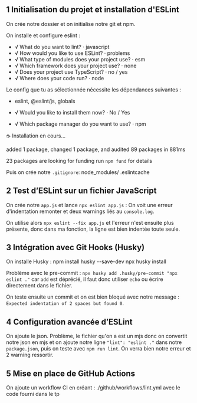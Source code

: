 ## 1 Initialisation du projet et installation d'ESLint 
On crée notre dossier et on initialise notre git et npm.

On installe et configure eslint : 
- √ What do you want to lint? · javascript
- √ How would you like to use ESLint? · problems
- √ What type of modules does your project use? · esm
- √ Which framework does your project use? · none
- √ Does your project use TypeScript? · no / yes
- √ Where does your code run? · node                                                

Le config que tu as sélectionnée nécessite les dépendances suivantes :

- eslint, @eslint/js, globals

- √ Would you like to install them now? · No / Yes
- √ Which package manager do you want to use? · npm

☕️ Installation en cours...

added 1 package, changed 1 package, and audited 89 packages in 881ms

23 packages are looking for funding
  run `npm fund` for details

Puis on crée notre `.gitignore`: 
node_modules/ .eslintcache


## 2 Test d’ESLint sur un fichier JavaScript 
On crée notre `app.js` et lance `npx eslint app.js` :
On voit une erreur d'indentation remonter et deux warnings liés au `console.log`.

On utilise alors `npx eslint --fix app.js` et l'erreur n'est ensuite plus présente, donc dans ma fonction, la ligne est bien indentée toute seule.

## 3 Intégration avec Git Hooks (Husky)  
On installe Husky : 
npm install husky --save-dev npx husky install

Problème avec le pre-commit : `npx husky add .husky/pre-commit "npx eslint ."` car `add` est déprécié, il faut donc utiliser `echo` ou écrire directement dans le fichier.

On teste ensuite un commit et on est bien bloqué avec notre message : `Expected indentation of 2 spaces but found 0`.

## 4 Configuration avancée d’ESLint 
On ajoute le json. Problème, le fichier qu'on a est un mjs donc on convertit notre json en mjs et on ajoute notre ligne `"lint": "eslint ."` dans notre `package.json`, puis on teste avec `npm run lint`. On verra bien notre erreur et 2 warning ressortir.

## 5 Mise en place de GitHub Actions 
On ajoute un workflow CI en créant : ./github/workflows/lint.yml
avec le code fourni dans le tp 

